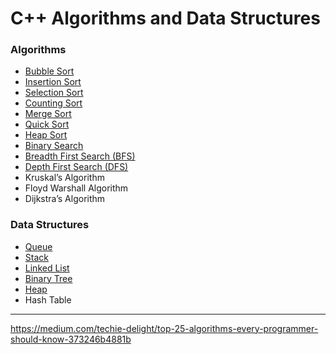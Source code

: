 # C++ Algorithms and Data Structures

### Algorithms
- [Bubble Sort](BubbleSort)
- [Insertion Sort](InsertionSort)
- [Selection Sort](SelectionSort) 
- [Counting Sort](CountingSort) 
- [Merge Sort](MergeSort) 
- [Quick Sort](QuickSort) 
- [Heap Sort](HeapSort)
- [Binary Search](BinarySearch) 
- [Breadth First Search (BFS)](BFS)
- [Depth First Search (DFS)](DFS)
- Kruskal’s Algorithm
- Floyd Warshall Algorithm
- Dijkstra’s Algorithm
  
### Data Structures
- [Queue](Queue)
- [Stack](Stack)
- [Linked List](LinkedList)
- [Binary Tree](BinaryTree)
- [Heap](Heap)
- Hash Table

---

https://medium.com/techie-delight/top-25-algorithms-every-programmer-should-know-373246b4881b
